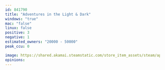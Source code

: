 ```yaml
---
id: 841790
title: "Adventures in the Light & Dark"
windows: "true"
mac: "false"
linux: false
positive: 3
negative: 1
estimated_owners: "20000 - 50000"
peak_ccu: 0

image: https://shared.akamai.steamstatic.com/store_item_assets/steam/apps/841790/header.jpg?t=1646318113
opinions:
---
```

